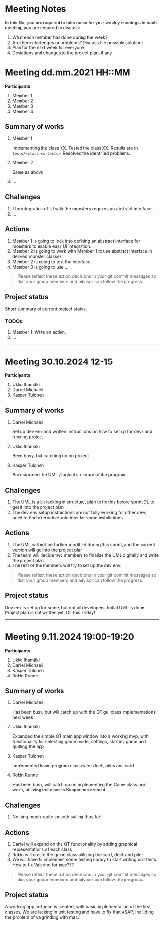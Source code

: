 # Meeting Notes

In this file, you are required to take notes for your weekly meetings.
In each meeting, you are required to discuss:

1. What each member has done during the week?
2. Are there challenges or problems? Discuss the possible solutions
3. Plan for the next week for everyone
4. Deviations and changes to the project plan, if any

# Meeting dd.mm.2021 HH::MM

**Participants**:

1. Member 1
2. Member 2
3. Member 3
4. Member 4

## Summary of works

1. Member 1

   Implementing the class XX. Tested the class XX.
   Results are in `tests/<class-xx-tests>`. Resolved the identified problems.

2. Member 2

   Same as above

3. ...

## Challenges

1. The integration of UI with the monsters requires an abstract interface.
2. ...

## Actions

1. Member 1 is going to look into defining an abstract interface for monsters
   to enable easy UI integration.
2. Member 2 is going to work with Member 1 to use abstract interface in derived
   monster classes.
3. Member 2 is going to test the interface.
4. Member 3 is going to use ...

> Please reflect these action decisions in your git commit messages so that
> your group members and advisor can follow the progress.

## Project status

Short summary of current project status.

### TODOs

1. Member 1: Write an action.
2. ...

---

# Meeting 30.10.2024 12-15

**Participants**:

1. Ukko Ihamäki
2. Daniel Michaeli
3. Kasper Tulonen

## Summary of works

1. Daniel Michaeli

   Set up dev env and written instructions on how to set up for devs and running project

2. Ukko Ihamäki

   Been busy, but catching up on project

3. Kasper Tulonen

   Brainstormed the UML / logical structure of the program

## Challenges

1. The UML is a bit lacking in structure, plan to fix this before sprint DL to get it into the project plan
2. The dev env setup instructions are not fully working for other devs, need to find alternative solutions for some installations

## Actions

1. The UML will not be further modified during this sprint, and the current version will go into the project plan
2. The team will decide two members to finalize the UML digitally and write the project plan
3. The rest of the members will try to set up the dev env.

> Please reflect these action decisions in your git commit messages so that
> your group members and advisor can follow the progress.

## Project status

Dev env is set up for some, but not all developers. Initial UML is done. Project plan is not written yet, DL this Friday!

---

# Meeting 9.11.2024 19:00-19:20

**Participants**:

1. Ukko Ihamäki
2. Daniel Michaeli
3. Kasper Tulonen
4. Robin Runne

## Summary of works

1. Daniel Michaeli

   Has been busy, but will catch up with the QT gui class implementations next week

2. Ukko Ihamäki

   Expanded the simple QT main app window into a working mvp, with functionality for selecting game mode, settings, starting game and quitting the app

3. Kasper Tulonen

   Implemented basic program classes for deck, piles and card

4. Robin Runne

   Has been busy, will catch up on implementing the Game class next week, utilizing the classes Kasper has created

## Challenges

1. Nothing much, quite smooth sailing thus far!

## Actions

1. Daniel will expand on the QT functionality by adding graphical representations of each class
2. Robin will create the game class utilizing the card, deck and piles
3. We will have to implement some testing library to start writing unit tests. How to fix Valgrind for mac???

> Please reflect these action decisions in your git commit messages so that
> your group members and advisor can follow the progress.

## Project status

A working app instance is created, with basic implementation of the first classes. We are lacking in unit testing and have to fix that ASAP, including the problem of valgrinding with mac.
